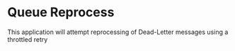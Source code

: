 # Queue Reprocess

This application will attempt reprocessing of Dead-Letter messages using a throttled retry